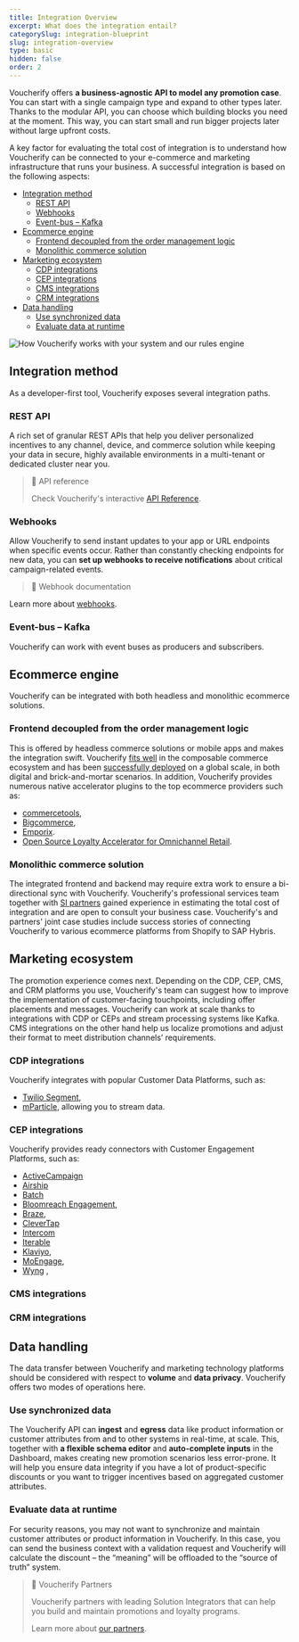 ```yaml
---
title: Integration Overview
excerpt: What does the integration entail?
categorySlug: integration-blueprint
slug: integration-overview
type: basic
hidden: false
order: 2
---
```


Voucherify offers **a business-agnostic API to model any promotion case**. You can start with a single campaign type and expand to other types later. Thanks to the modular API, you can choose which building blocks you need at the moment. This way, you can start small and run bigger projects later without large upfront costs.

A key factor for evaluating the total cost of integration is to understand how Voucherify can be connected to your e-commerce and marketing infrastructure that runs your business. A successful integration is based on the following aspects:
- [Integration method](#integration-method)
  - [REST API](#rest-api)
  - [Webhooks](#webhooks)
  - [Event-bus – Kafka](#event-bus--kafka)
- [Ecommerce engine](#ecommerce-engine)
  - [Frontend decoupled from the order management logic](#frontend-decoupled-from-the-order-management-logic)
  - [Monolithic commerce solution](#monolithic-commerce-solution)
- [Marketing ecosystem](#marketing-ecosystem)
  - [CDP integrations](#cdp-integrations)
  - [CEP integrations](#cep-integrations)
  - [CMS integrations](#cms-integrations)
  - [CRM integrations](#crm-integrations)
- [Data handling](#data-handling)
  - [Use synchronized data](#use-synchronized-data)
  - [Evaluate data at runtime](#evaluate-data-at-runtime)

![How Voucherify works with your system and our rules engine](https://files.readme.io/494bc1a-guides_getting_started_welcome_to_voucherify_voucherify_workflow_scheme_01.png "How Voucherify works with your system and our rules engine")

## Integration method

As a developer-first tool, Voucherify exposes several integration paths.

### REST API

A rich set of granular REST APIs that help you deliver personalized incentives to any channel, device, and commerce solution while keeping your data in secure, highly available environments in a multi-tenant or dedicated cluster near you.

> 📘 API reference
>
> Check Voucherify's interactive [API Reference](https://docs.voucherify.io/reference/introduction-1 "Voucherify interactive API reference").

### Webhooks

Allow Voucherify to send instant updates to your app or URL endpoints when specific events occur. Rather than constantly checking endpoints for new data, you can **set up webhooks to receive notifications** about critical campaign-related events. 
  
> 📘 Webhook documentation

Learn more about [webhooks](https://support.voucherify.io/article/68-webhooks-notifications "Webhooks notifications in Voucherify").

### Event-bus – Kafka

Voucherify can work with event buses as producers and subscribers.

## Ecommerce engine

Voucherify can be integrated with both headless and monolithic ecommerce solutions.

### Frontend decoupled from the order management logic

This is offered by headless commerce solutions or mobile apps and makes the integration swift. Voucherify [fits well](https://machalliance.org/newsroom/voucherify-io-joins-the-mach-alliance "Voucherify joins the MACH alliance") in the composable commerce ecosystem and has been [successfully deployed](https://www.voucherify.io/customers/breville "How Breville is Winning Digital Transformation with Voucherify and Friends") on a global scale, in both digital and brick-and-mortar scenarios. In addition, Voucherify provides numerous native accelerator plugins to the top ecommerce providers such as:
- [commercetools](https://www.voucherify.io/integrations/commercetools "Next-gen promotions for modern commerce"),
- [Bigcommerce](https://www.voucherify.io/integrations/bigcommerce "Supercharge your online store with personalized promotions"),
- [Emporix](https://www.voucherify.io/integrations/emporix "Enhance the Emporix Digital Commerce Platform with targeted promotions and loyalty programs").
- [Open Source Loyalty Accelerator for Omnichannel Retail](https://www.voucherify.io/blog/open-source-loyalty-accelerator-for-omnichannel-retail "Open Source Loyalty Accelerator for Omnichannel Retail blog post").

### Monolithic commerce solution

The integrated frontend and backend may require extra work to ensure a bi-directional sync with Voucherify. Voucherify's professional services team together with [SI partners](https://www.voucherify.io/partners-directory "Partners who trust Voucherify") gained experience in estimating the total cost of integration and are open to consult your business case. Voucherify's and partners' joint case studies include success stories of connecting Voucherify to various ecommerce platforms from Shopify to SAP Hybris.

## Marketing ecosystem

The promotion experience comes next. Depending on the CDP, CEP, CMS, and CRM platforms you use, Voucherify's team can suggest how to improve the implementation of customer-facing touchpoints, including offer placements and messages. Voucherify can work at scale thanks to integrations with CDP or CEPs and stream processing systems like Kafka. CMS integrations on the other hand help us localize promotions and adjust their format to meet distribution channels’ requirements.

### CDP integrations

Voucherify integrates with popular Customer Data Platforms, such as:
- [Twilio Segment](https://www.voucherify.io/integrations/segment "Make customer data easy to manage and a pleasure to use with Segment"),
- [mParticle](https://www.voucherify.io/integrations/mparticle "Use granular customer data to build better promotions"), allowing you to stream data.

### CEP integrations

Voucherify provides ready connectors with Customer Engagement Platforms, such as:
- [ActiveCampaign](https://support.voucherify.io/article/165-activecampaign "Meet customers' needs with multi-channel engagement")
- [Airship](https://support.voucherify.io/article/617-airship-integration "Turbocharge personalized promotions")
- [Batch](https://support.voucherify.io/article/614-batch-integration "Leverage customer data for personalized messaging")
- [Bloomreach Engagement](https://support.voucherify.io/article/613-bloomreach-engagement-integration "Bloomreach Engagement Integration with Voucherify"),
- [Braze](https://www.voucherify.io/integrations/braze "Omnichannel incentives to grow customer engagement"),
- [CleverTap](https://support.voucherify.io/article/626-clevertap "Promotions and loyalty to engage customers at scale")
- [Intercom](https://support.voucherify.io/article/104-intercom-send-in-app-messages-from-voucherify-dashboard-to-intercom-customers "https://support.voucherify.io/article/104-intercom-send-in-app-messages-from-voucherify-dashboard-to-intercom-customers")
- [Iterable](https://support.voucherify.io/article/594-iterable-integration "Coordinate promotional & loyalty efforts with customer-focused messaging")
- [Klaviyo](https://www.voucherify.io/integrations/klaviyo "Maximize customer engagement"),
- [MoEngage](https://www.voucherify.io/integrations/moengage "Engage customers with cross-channel promotions"),
- [Wyng](https://support.voucherify.io/article/622-wyng-integration "Enhance promotion and loyalty experiences through gamification") ,

### CMS integrations

### CRM integrations

## Data handling

The data transfer between Voucherify and marketing technology platforms should be considered with respect to **volume** and **data privacy**. Voucherify offers two modes of operations here.

### Use synchronized data

The Voucherify API can **ingest** and **egress** data like product information or customer attributes from and to other systems in real-time, at scale. This, together with **a flexible schema editor** and **auto-complete inputs** in the Dashboard, makes creating new promotion scenarios less error-prone. It will help you ensure data integrity if you have a lot of product-specific discounts or you want to trigger incentives based on aggregated customer attributes.

### Evaluate data at runtime

For security reasons, you may not want to synchronize and maintain customer attributes or product information in Voucherify. In this case, you can send the business context with a validation request and Voucherify will calculate the discount – the “meaning” will be offloaded to the “source of truth” system.

> 📘 Voucherify Partners
> 
> Voucherify partners with leading Solution Integrators that can help you build and maintain promotions and loyalty programs.
>
> Learn more about [our partners](https://www.voucherify.io/partners-directory "Voucherify Partners").